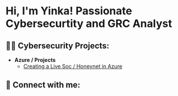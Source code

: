 <h1>Hi, I'm Yinka! Passionate Cybersecurtity and GRC Analyst</h1>

<h2>👨‍💻 Cybersecurity Projects:</h2>

- <b>Azure / Projects</b>
  - [Creating a Live Soc / Honeynet in Azure](https://github.com/olawills6/Azure-Soc)
<h2> 🤳 Connect with me:</h2>

[linkedin]: https//linkedin.com/in/yinka-w-9393b260

<!--
**olawills6/olawills6** is a ✨ _special_ ✨ repository because its `README.md` (this file) appears on your GitHub profile.
